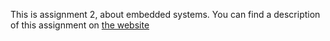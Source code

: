 
This is assignment 2, about embedded systems. You can find a description of this assignment
on [the website](https://software-fundamentals.pages.ewi.tudelft.nl/software-systems/website/part-1/assignments/performance.html)



